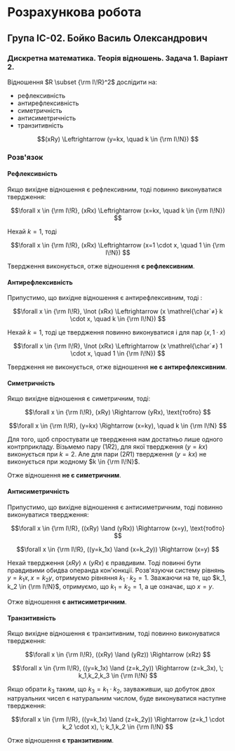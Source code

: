 # Розрахункова робота

## Група ІС-02. Бойко Василь Олександрович

### Дискретна математика. Теорія відношень. Задача 1. Варіант 2.

Відношення $R \subset {\rm I\!R}^2$ дослідити на:

* рефлексивність
* антирефлексивність
* симетричність
* антисиметричність
* транзитивність

$$(xRy) \Leftrightarrow (y=kx, \quad k \in {\rm I\!N})
$$

### Розв'язок

#### Рефлексивність

Якщо вихідне відношення  є рефлексивним, тоді повинно виконуватися твердження:

$$\forall x \in {\rm I\!R}, (xRx) \Leftrightarrow (x=kx, \quad k \in {\rm I\!N})
$$

Нехай $k=1$, тоді

$$\forall x \in {\rm I\!R}, (xRx) \Leftrightarrow (x=1 \cdot x, \quad 1 \in {\rm I\!N})
$$

Твердження виконується, отже відношення **є рефлексивним**.


#### Антирефлексивність

Припустимо, що вихідне відношення є антирефлексивним, тоді :

$$\forall x \in {\rm I\!R}, \lnot (xRx) \Leftrightarrow (x \mathrel{\char`≠} k \cdot x, \quad k \in {\rm I\!N})
$$

Нехай $k=1$, тоді це твердження повинно виконуватися і для пар $(x, 1\cdot x)$

$$\forall x \in {\rm I\!R}, \lnot (xRx) \Leftrightarrow (x \mathrel{\char`≠} 1 \cdot x, \quad 1 \in {\rm I\!N})
$$

Твердження не виконується, отже відношення **не є антирефлексивним**.


#### Симетричність

Якщо вихідне відношення є симетричним, тоді:

$$\forall x \in {\rm I\!R}, (xRy) \Rightarrow (yRx), \text{тобто}
$$ 

$$\forall x \in {\rm I\!R}, (y=kx) \Rightarrow (x=ky), \quad k \in {\rm I\!N}
$$

Для того, щоб спростувати це твердження нам достатньо лише одного контрприкладу. Візьмемо пару $(1R2)$, для якої твердження $(y=kx)$ виконується при $k=2$. Але для пари $(2R1)$ твердження $(y=kx)$ не виконується при жодному $k \in {\rm I\!N}$.

Отже відношення **не є симетричним**.


#### Антисиметричність

 Припустимо, що вихідне відношення є антисиметричним, тоді повинно виконуватися твердження:

$$\forall x \in {\rm I\!R}, ((xRy) \land (yRx)) \Rightarrow (x=y),  \text{тобто} 
$$

$$\forall x \in {\rm I\!R}, ((y=k_1x) \land (x=k_2y)) \Rightarrow (x=y) 
$$


Нехай твердження $(xRy) \land (yRx)$ є правдивим. Тоді повинні бути правдивими обидва операнда кон'юнкції.
Розв'язуючи систему рівнянь $y=k_1x,x=k_2y$, отримуємо рівняння $k_1 \cdot k_2 = 1$. Зважаючи на те, що $k_1, k_2 \in {\rm I\!N}$, отримуємо, що $k_1=k_2=1$, а це означає, що $x=y$.

Отже відношення **є антисиметричним**.


#### Транзитивність

Якщо вихідне відношення є транзитивним, тоді повинно виконуватися твердження:

$$\forall x \in {\rm I\!R}, ((xRy) \land (yRz)) \Rightarrow  (xRz) 
$$

$$\forall x \in {\rm I\!R}, ((y=k_1x) \land (z=k_2y)) \Rightarrow (z=k_3x), \; k_1,k_2,k_3 \in {\rm I\!N} 
$$

Якщо обрати $k_3$ таким, що $k_3=k_1 \cdot k_2$, зауваживши, що добуток двох натруальних чисел є натуральним числом, буде виконуватися наступне твердження:

$$\forall x \in {\rm I\!R}, ((y=k_1x) \land (z=k_2y)) \Rightarrow (z=k_1 \cdot k_2 \cdot x), \; k_1,k_2 \in {\rm I\!N} 
$$

Отже відношення **є транзитивним**.